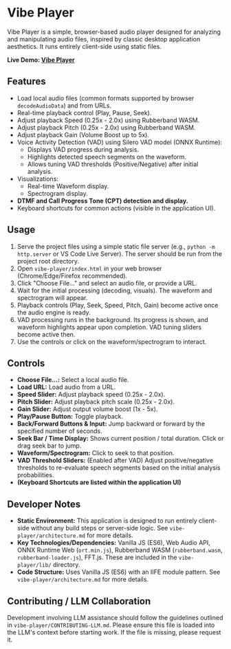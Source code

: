 <!-- README.md -->
# Vibe Player

Vibe Player is a simple, browser-based audio player designed for analyzing and manipulating audio files, inspired by classic desktop application aesthetics. It runs entirely client-side using static files.

**Live Demo: [Vibe Player](https://averykhoo.github.io/vibe-player/)**

## Features

*   Load local audio files (common formats supported by browser `decodeAudioData`) and from URLs.
*   Real-time playback control (Play, Pause, Seek).
*   Adjust playback Speed (0.25x - 2.0x) using Rubberband WASM.
*   Adjust playback Pitch (0.25x - 2.0x) using Rubberband WASM.
*   Adjust playback Gain (Volume Boost up to 5x).
*   Voice Activity Detection (VAD) using Silero VAD model (ONNX Runtime):
    *   Displays VAD progress during analysis.
    *   Highlights detected speech segments on the waveform.
    *   Allows tuning VAD thresholds (Positive/Negative) after initial analysis.
*   Visualizations:
    *   Real-time Waveform display.
    *   Spectrogram display.
*   **DTMF and Call Progress Tone (CPT) detection and display.**
*   Keyboard shortcuts for common actions (visible in the application UI).

## Usage

1.  Serve the project files using a simple static file server (e.g., `python -m http.server` or VS Code Live Server). The server should be run from the project root directory.
2.  Open `vibe-player/index.html` in your web browser (Chrome/Edge/Firefox recommended).
3.  Click "Choose File..." and select an audio file, or provide a URL.
4.  Wait for the initial processing (decoding, visuals). The waveform and spectrogram will appear.
5.  Playback controls (Play, Seek, Speed, Pitch, Gain) become active once the audio engine is ready.
6.  VAD processing runs in the background. Its progress is shown, and waveform highlights appear upon completion. VAD tuning sliders become active then.
7.  Use the controls or click on the waveform/spectrogram to interact.

## Controls

*   **Choose File...:** Select a local audio file.
*   **Load URL:** Load audio from a URL.
*   **Speed Slider:** Adjust playback speed (0.25x - 2.0x).
*   **Pitch Slider:** Adjust playback pitch scale (0.25x - 2.0x).
*   **Gain Slider:** Adjust output volume boost (1x - 5x).
*   **Play/Pause Button:** Toggle playback.
*   **Back/Forward Buttons & Input:** Jump backward or forward by the specified number of seconds.
*   **Seek Bar / Time Display:** Shows current position / total duration. Click or drag seek bar to jump.
*   **Waveform/Spectrogram:** Click to seek to that position.
*   **VAD Threshold Sliders:** (Enabled after VAD) Adjust positive/negative thresholds to re-evaluate speech segments based on the initial analysis probabilities.
*   **(Keyboard Shortcuts are listed within the application UI)**

## Developer Notes

*   **Static Environment:** This application is designed to run entirely client-side without any build steps or server-side logic. See `vibe-player/architecture.md` for more details.
*   **Key Technologies/Dependencies:** Vanilla JS (ES6), Web Audio API, ONNX Runtime Web (`ort.min.js`), Rubberband WASM (`rubberband.wasm`, `rubberband-loader.js`), FFT.js. These are included in the `vibe-player/lib/` directory.
*   **Code Structure:** Uses Vanilla JS (ES6) with an IIFE module pattern. See `vibe-player/architecture.md` for more details.

## Contributing / LLM Collaboration

Development involving LLM assistance should follow the guidelines outlined in `vibe-player/CONTRIBUTING-LLM.md`. Please ensure this file is loaded into the LLM's context before starting work. If the file is missing, please request it.

<!-- README.md -->